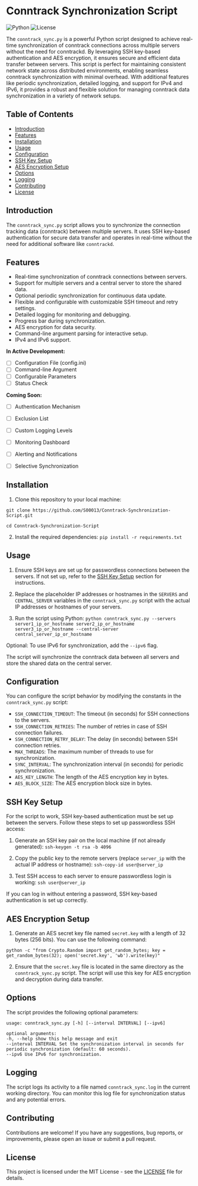 # Conntrack Synchronization Script

![Python](https://img.shields.io/badge/python-3.6%20%7C%203.7%20%7C%203.8%20%7C%203.9-blue)
![License](https://img.shields.io/badge/license-MIT-green)

The `conntrack_sync.py` is a powerful Python script designed to achieve real-time synchronization of conntrack connections across multiple servers without the need for conntrackd. By leveraging SSH key-based authentication and AES encryption, it ensures secure and efficient data transfer between servers. This script is perfect for maintaining consistent network state across distributed environments, enabling seamless conntrack synchronization with minimal overhead. With additional features like periodic synchronization, detailed logging, and support for IPv4 and IPv6, it provides a robust and flexible solution for managing conntrack data synchronization in a variety of network setups.

## Table of Contents

- [Introduction](#introduction)
- [Features](#features)
- [Installation](#installation)
- [Usage](#usage)
- [Configuration](#configuration)
- [SSH Key Setup](#ssh-key-setup)
- [AES Encryption Setup](#aes-encryption-setup)
- [Options](#options)
- [Logging](#logging)
- [Contributing](#contributing)
- [License](#license)

## Introduction

The `conntrack_sync.py` script allows you to synchronize the connection tracking data (conntrack) between multiple servers. It uses SSH key-based authentication for secure data transfer and operates in real-time without the need for additional software like `conntrackd`.


## Features

- Real-time synchronization of conntrack connections between servers.
- Support for multiple servers and a central server to store the shared data.
- Optional periodic synchronization for continuous data update.
- Flexible and configurable with customizable SSH timeout and retry settings.
- Detailed logging for monitoring and debugging.
- Progress bar during synchronization.
- AES encryption for data security.
- Command-line argument parsing for interactive setup.
- IPv4 and IPv6 support.

**In Active Development:**

- [ ] Configuration File (config.ini)
- [ ] Command-line Argument
- [ ] Configurable Parameters
- [ ] Status Check

**Coming Soon:**

- [ ] Authentication Mechanism
- [ ] Exclusion List
- [ ] Custom Logging Levels
- [ ] Monitoring Dashboard
- [ ] Alerting and Notifications
- [ ] Selective Synchronization


## Installation

1. Clone this repository to your local machine:
```
git clone https://github.com/S00013/Conntrack-Synchronization-Script.git
```
```
cd Conntrack-Synchronization-Script
```

2. Install the required dependencies: `pip install -r requirements.txt`



## Usage

1. Ensure SSH keys are set up for passwordless connections between the servers. If not set up, refer to the [SSH Key Setup](#ssh-key-setup) section for instructions.

2. Replace the placeholder IP addresses or hostnames in the `SERVERS` and `CENTRAL_SERVER` variables in the `conntrack_sync.py` script with the actual IP addresses or hostnames of your servers.

3. Run the script using Python: `python conntrack_sync.py --servers server1_ip_or_hostname server2_ip_or_hostname server3_ip_or_hostname --central-server central_server_ip_or_hostname`

Optional: To use IPv6 for synchronization, add the `--ipv6` flag.

The script will synchronize the conntrack data between all servers and store the shared data on the central server.



## Configuration

You can configure the script behavior by modifying the constants in the `conntrack_sync.py` script:

- `SSH_CONNECTION_TIMEOUT`: The timeout (in seconds) for SSH connections to the servers.
- `SSH_CONNECTION_RETRIES`: The number of retries in case of SSH connection failures.
- `SSH_CONNECTION_RETRY_DELAY`: The delay (in seconds) between SSH connection retries.
- `MAX_THREADS`: The maximum number of threads to use for synchronization.
- `SYNC_INTERVAL`: The synchronization interval (in seconds) for periodic synchronization.
- `AES_KEY_LENGTH`: The length of the AES encryption key in bytes.
- `AES_BLOCK_SIZE`: The AES encryption block size in bytes.


## SSH Key Setup

For the script to work, SSH key-based authentication must be set up between the servers. Follow these steps to set up passwordless SSH access:

1. Generate an SSH key pair on the local machine (if not already generated): `ssh-keygen -t rsa -b 4096`

2. Copy the public key to the remote servers (replace `server_ip` with the actual IP address or hostname): `ssh-copy-id user@server_ip`

3. Test SSH access to each server to ensure passwordless login is working: `ssh user@server_ip`

If you can log in without entering a password, SSH key-based authentication is set up correctly.


## AES Encryption Setup

1. Generate an AES secret key file named `secret.key` with a length of 32 bytes (256 bits). You can use the following command:
```
python -c "from Crypto.Random import get_random_bytes; key = get_random_bytes(32); open('secret.key', 'wb').write(key)"
```
2. Ensure that the `secret.key` file is located in the same directory as the `conntrack_sync.py` script. The script will use this key for AES encryption and decryption during data transfer.


## Options

The script provides the following optional parameters:
```
usage: conntrack_sync.py [-h] [--interval INTERVAL] [--ipv6]

optional arguments:
-h, --help show this help message and exit
--interval INTERVAL Set the synchronization interval in seconds for periodic synchronization (default: 60 seconds).
--ipv6 Use IPv6 for synchronization.
```

## Logging

The script logs its activity to a file named `conntrack_sync.log` in the current working directory. You can monitor this log file for synchronization status and any potential errors.

## Contributing

Contributions are welcome! If you have any suggestions, bug reports, or improvements, please open an issue or submit a pull request.

## License

This project is licensed under the MIT License - see the [LICENSE](LICENSE) file for details.



























